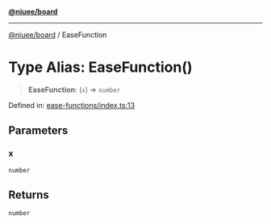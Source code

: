 [**@niuee/board**](../README.md)

***

[@niuee/board](../globals.md) / EaseFunction

# Type Alias: EaseFunction()

> **EaseFunction**: (`x`) => `number`

Defined in: [ease-functions/index.ts:13](https://github.com/niuee/board/blob/a0a1179721d4f4b943b6a9bc156753ac9737e502/src/ease-functions/index.ts#L13)

## Parameters

### x

`number`

## Returns

`number`
